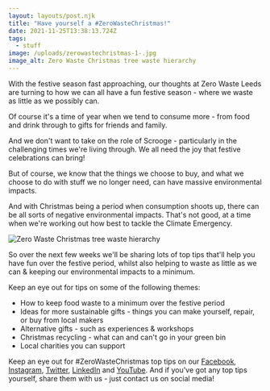 ```yaml
---
layout: layouts/post.njk
title: "Have yourself a #ZeroWasteChristmas!"
date: 2021-11-25T13:38:13.724Z
tags:
  - stuff
image: /uploads/zerowastechristmas-1-.jpg
image_alt: Zero Waste Christmas tree waste hierarchy
---
```

With the festive season fast approaching, our thoughts at Zero Waste Leeds are turning to how we can all have a fun festive season - where we waste as little as we possibly can.

Of course it's a time of year when we tend to consume more - from food and drink through to gifts for friends and family.

And we don't want to take on the role of Scrooge - particularly in the challenging times we're living through.  We all need the joy that festive celebrations can bring!

But of course, we know that the things we choose to buy, and what we choose to do with stuff we no longer need, can have massive environmental impacts.

And with Christmas being a period when consumption shoots up, there can be all sorts of negative environmental impacts.  That's not good, at a time when we're working out how best to tackle the Climate Emergency.

![Zero Waste Christmas tree waste hierarchy](/uploads/zwcorange.jpg "Ideas for a #ZeroWasteChristmas")

So over the next few weeks we'll be sharing lots of top tips that'll help you have fun over the festive period, whilst also helping to waste as little as we can & keeping our environmental impacts to a minimum.

Keep an eye out for tips on some of the following themes:

* How to keep food waste to a minimum over the festive period
* Ideas for more sustainable gifts - things you can make yourself, repair, or buy from local makers
* Alternative gifts - such as experiences & workshops 
* Christmas recycling - what can and can't go in your green bin
* Local charities you can support

Keep an eye out for #ZeroWasteChristmas top tips on our [Facebook](https://www.facebook.com/zerowasteleeds), [Instagram](https://www.instagram.com/zerowasteleeds/), [Twitter](https://twitter.com/ZeroWasteLeeds), [LinkedIn](https://www.linkedin.com/company/zero-waste-leeds/?viewAsMember=true) and [YouTube](https://www.youtube.com/channel/UCD4AOnL4OuGUnxHqDi_5ghQ).  And if you've got any top tips yourself, share them with us - just contact us on social media!